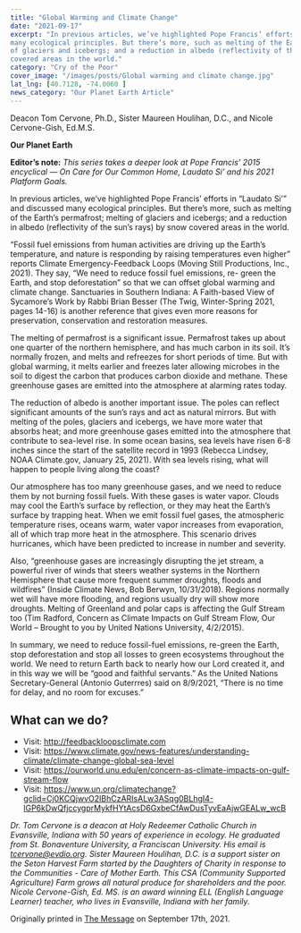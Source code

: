 ```yaml
---
title: "Global Warming and Climate Change"
date: "2021-09-17"
excerpt: "In previous articles, we’ve highlighted Pope Francis’ efforts in “Laudato Si’” and discussed
many ecological principles. But there’s more, such as melting of the Earth’s permafrost; melting
of glaciers and icebergs; and a reduction in albedo (reflectivity of the sun’s rays) by snow
covered areas in the world."
category: "Cry of the Poor"
cover_image: "/images/posts/Global warming and climate change.jpg"
lat_lng: [40.7128, -74.0060 ]
news_category: "Our Planet Earth Article"
---
```


Deacon Tom Cervone, Ph.D., Sister Maureen Houlihan, D.C., and Nicole Cervone-Gish, Ed.M.S.

**Our Planet Earth**

**Editor’s note:**
_This series takes a deeper look at Pope Francis’ 2015 encyclical ― On Care for Our Common
Home, Laudato Si’ and his 2021 Platform Goals._

In previous articles, we’ve highlighted Pope Francis’ efforts in “Laudato Si’” and discussed
many ecological principles. But there’s more, such as melting of the Earth’s permafrost; melting
of glaciers and icebergs; and a reduction in albedo (reflectivity of the sun’s rays) by snow
covered areas in the world.

“Fossil fuel emissions from human activities are driving up the Earth’s temperature, and nature is
responding by raising temperatures even higher” reports Climate Emergency-Feedback Loops
(Moving Still Productions, Inc., 2021). They say, “We need to reduce fossil fuel emissions, re-
green the Earth, and stop deforestation” so that we can offset global warming and climate
change. Sanctuaries in Southern Indiana: A Faith-based View of Sycamore’s Work by Rabbi
Brian Besser (The Twig, Winter-Spring 2021, pages 14-16) is another reference that gives even
more reasons for preservation, conservation and restoration measures.

The melting of permafrost is a significant issue. Permafrost takes up about one quarter of the
northern hemisphere, and has much carbon in its soil. It’s normally frozen, and melts and
refreezes for short periods of time. But with global warming, it melts earlier and freezes later
allowing microbes in the soil to digest the carbon that produces carbon dioxide and methane.
These greenhouse gases are emitted into the atmosphere at alarming rates today.

The reduction of albedo is another important issue. The poles can reflect significant amounts of
the sun’s rays and act as natural mirrors. But with melting of the poles, glaciers and icebergs, we
have more water that absorbs heat; and more greenhouse gases emitted into the atmosphere that
contribute to sea-level rise. In some ocean basins, sea levels have risen 6-8 inches since the start
of the satellite record in 1993 (Rebecca Lindsey, NOAA Climate.gov, January 25, 2021). With
sea levels rising, what will happen to people living along the coast?

Our atmosphere has too many greenhouse gases, and we need to reduce them by not burning
fossil fuels. With these gases is water vapor. Clouds may cool the Earth’s surface by reflection,
or they may heat the Earth’s surface by trapping heat. When we emit fossil fuel gases, the
atmospheric temperature rises, oceans warm, water vapor increases from evaporation, all of
which trap more heat in the atmosphere. This scenario drives hurricanes, which have been
predicted to increase in number and severity.

Also, “greenhouse gases are increasingly disrupting the jet stream, a powerful river of winds that
steers weather systems in the Northern Hemisphere that cause more frequent summer droughts,
floods and wildfires” (Inside Climate News, Bob Berwyn, 10/31/2018). Regions normally wet
will have more flooding, and regions usually dry will show more droughts. Melting of Greenland
and polar caps is affecting the Gulf Stream too (Tim Radford, Concern as Climate Impacts on
Gulf Stream Flow, Our World – Brought to you by United Nations University, 4/2/2015).

In summary, we need to reduce fossil-fuel emissions, re-green the Earth, stop deforestation and
stop all losses to green ecosystems throughout the world. We need to return Earth back to nearly
how our Lord created it, and in this way we will be “good and faithful servants.” As the United
Nations Secretary-General (Antonio Guterrres) said on 8/9/2021, “There is no time for delay,
and no room for excuses.”

## What can we do?

- Visit: http://feedbackloopsclimate.com
- Visit: https://www.climate.gov/news-features/understanding-climate/climate-change-global-sea-level
- Visit: https://ourworld.unu.edu/en/concern-as-climate-impacts-on-gulf-stream-flow
- Visit: https://www.un.org/climatechange?gclid=Cj0KCQjwvO2IBhCzARIsALw3ASqg0BLhgI4-lGP6kDwQfjccygprMykfHYtAcsD6GxbeCfAwDusTyvEaAjwGEALw_wcB

_Dr. Tom Cervone is a deacon at Holy Redeemer Catholic Church in Evansville, Indiana with 50
years of experience in ecology. He graduated from St. Bonaventure University, a Franciscan
University. His email is tcervone@evdio.org. Sister Maureen Houlihan, D.C. is a support sister
on the Seton Harvest Farm started by the Daughters of Charity in response to the Communities -
Care of Mother Earth. This CSA (Community Supported Agriculture) Farm grows all natural
produce for shareholders and the poor. Nicole Cervone-Gish, Ed. MS. is an award winning ELL
(English Language Learner) teacher, who lives in Evansville, Indiana with her family._

Originally printed in [The Message](https://evdiomessage.org/) on September 17th, 2021.
